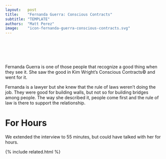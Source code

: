 ```yaml
---
layout:   post
title:    "Fernanda Guerra: Conscious Contracts"
subtitle: "TEMPLATE"
authors:  "Matt Perez"
image:    "icon-fernanda-guerra-conscious-contracts.svg"
---
```


<div style="display:none;">
 <p>Fernanda Guerra is one of those people that recognize a good thing when they see it. She saw the good in Kim Wright&rsquo;s Conscious Contracts&copy; and went for it.</p>
</div>

<h1>&nbsp;</h1>
 <p>Fernanda Guerra is one of those people that recognize a good thing when they see it. She saw the good in Kim Wright&rsquo;s Conscious Contracts&copy; and went for it.</p>
 <p>Fernanda is a lawyer but she knew that the rule of laws weren&rsquo;t doing the job. They were good for building walls, but not so for building bridges among people. The way she described it, people come first and the rule of law is there to support the relationship.</p>

<h1>For Hours</h1>
 <p>We extended the interview to 55 minutes, but could have talked with her for hours.</p>

{% include related.html %}